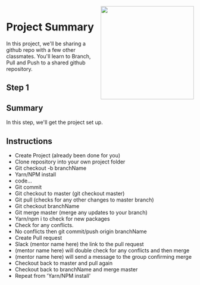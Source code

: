 <img src="https://s3.amazonaws.com/devmountain/readme-logo.png" width="250" align="right">

# Project Summary

In this project, we'll be sharing a github repo with a few other classmates. You'll learn to Branch, Pull and Push to a shared github repository.

## Step 1

## Summary

In this step, we'll get the project set up.

## Instructions





- Create Project (already been done for you)  
- Clone repository into your own project folder  
- Git checkout -b branchName  
- Yarn/NPM install  
- code...  
- Git commit  
- Git checkout to master (git checkout master)
- Git pull (checks for any other changes to master branch)  
- Git checkout branchName  
- Git merge master (merge any updates to your branch)  
- Yarn/npm i to check for new packages  
- Check for any conflicts.  
- No conflicts then git commit/push origin branchName  
- Create Pull request
- Slack (mentor name here) the link to the pull request
- (mentor name here) will double check for any conflicts and then merge  
- (mentor name here) will send a message to the group confirming merge
- Checkout back to master and pull again 
- Checkout back to branchName and merge master  
- Repeat from 'Yarn/NPM install' 